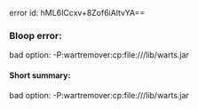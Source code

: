 error id: hML6ICcxv+8Zof6iAltvYA==
### Bloop error:

bad option: -P:wartremover:cp:file://<WORKSPACE>/lib/warts.jar
#### Short summary: 

bad option: -P:wartremover:cp:file://<WORKSPACE>/lib/warts.jar